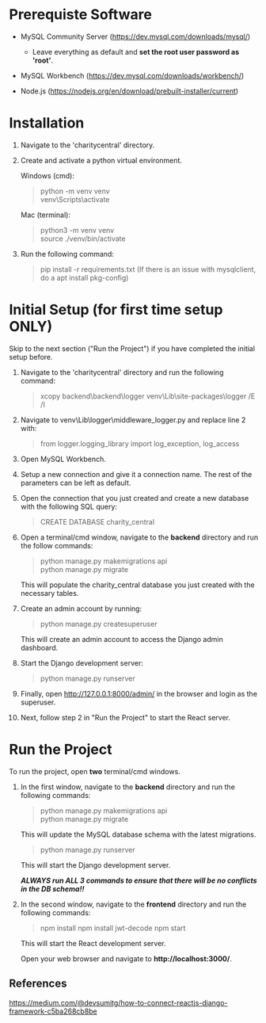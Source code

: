 # Prerequiste Software
- MySQL Community Server (https://dev.mysql.com/downloads/mysql/)
  
  - Leave everything as default and **set the root user password as 'root'**.
    
- MySQL Workbench (https://dev.mysql.com/downloads/workbench/)
- Node.js (https://nodejs.org/en/download/prebuilt-installer/current)

# Installation
1. Navigate to the 'charitycentral' directory.
2. Create and activate a python virtual environment.
   
   Windows (cmd):
   > python -m venv venv  
   > venv\Scripts\activate
   
   Mac (terminal):
   > python3 -m venv venv  
   > source ./venv/bin/activate
   
4. Run the following command:
   > pip install -r requirements.txt
   (If there is an issue with mysqlclient, do a apt install pkg-config)
   

# Initial Setup (for first time setup ONLY)
Skip to the next section ("Run the Project") if you have completed the initial setup before.

1. Navigate to the 'charitycentral' directory and run the following command:
   > xcopy backend\backend\logger venv\Lib\site-packages\logger /E /I

2. Navigate to venv\Lib\logger\middleware_logger.py and replace line 2 with:
   > from logger.logging_library import log_exception, log_access

1. Open MySQL Workbench.
   
2. Setup a new connection and give it a connection name. The rest of the parameters can be left as default.

3. Open the connection that you just created and create a new database with the following SQL query:
   > CREATE DATABASE charity_central

4. Open a terminal/cmd window, navigate to the **backend** directory and run the follow commands:
   > python manage.py makemigrations api  
   > python manage.py migrate

   This will populate the charity_central database you just created with the necessary tables.

5. Create an admin account by running:
   > python manage.py createsuperuser

   This will create an admin account to access the Django admin dashboard.

6. Start the Django development server:
   > python manage.py runserver

7. Finally, open http://127.0.0.1:8000/admin/ in the browser and login as the superuser.

8. Next, follow step 2 in "Run the Project" to start the React server.


# Run the Project
To run the project, open **two** terminal/cmd windows.

1. In the first window, navigate to the **backend** directory and run the following commands:
   > python manage.py makemigrations api  
   > python manage.py migrate
   
   This will update the MySQL database schema with the latest migrations.
   
   > python manage.py runserver
   
   This will start the Django development server.

   ***ALWAYS run ALL 3 commands to ensure that there will be no conflicts in the DB schema!!***

2. In the second window, navigate to the **frontend** directory and run the following commands:
   > npm install
   > npm install jwt-decode
   > npm start
   
   This will start the React development server.

   Open your web browser and navigate to **http://localhost:3000/**. 


## References
https://medium.com/@devsumitg/how-to-connect-reactjs-django-framework-c5ba268cb8be

